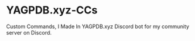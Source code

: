 # YAGPDB.xyz-CCs
Custom Commands, I Made In YAGPDB.xyz Discord bot for my community server on Discord.
